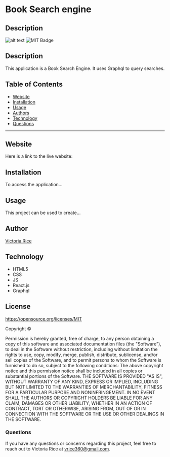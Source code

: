 # Book Search engine

## Description 
![alt text](./assets/Images/.png)
![MIT Badge](https://img.shields.io/badge/License-MIT-green)

## Description
This application is a Book Search Engine. It uses Graphql to query searches. 

## Table of Contents 
* [Website](#Website)
* [Installation](#Installation)
* [Usage](#Usage)
* [Authors](#authors)
* [Technology](#technology)
* [Questions](#Questions)

***

## Website
Here is a link to the live website:
[   ](https://github.com/vtori37/  )

## Installation 
To access the application...

## Usage
This project can be used to create...

## Author
[Victoria Rice](https://github.com/vtori37)

## Technology
* HTML5
* CSS 
* JS
* React.js
* Graphql


## License 
https://opensource.org/licenses/MIT

Copyright © <years> <copyright holder>

Permission is hereby granted, free of charge, to any person obtaining a copy of this software and associated documentation files (the "Software"), to deal in the Software without restriction, including without limitation the rights to use, copy, modify, merge, publish, distribute, sublicense, and/or sell copies of the Software, and to permit persons to whom the Software is furnished to do so, subject to the following conditions:
The above copyright notice and this permission notice shall be included in all copies or substantial portions of the Software.
THE SOFTWARE IS PROVIDED "AS IS", WITHOUT WARRANTY OF ANY KIND, EXPRESS OR IMPLIED, INCLUDING BUT NOT LIMITED TO THE WARRANTIES OF MERCHANTABILITY, FITNESS FOR A PARTICULAR PURPOSE AND NONINFRINGEMENT. IN NO EVENT SHALL THE AUTHORS OR COPYRIGHT HOLDERS BE LIABLE FOR ANY CLAIM, DAMAGES OR OTHER LIABILITY, WHETHER IN AN ACTION OF CONTRACT, TORT OR OTHERWISE, ARISING FROM, OUT OF OR IN CONNECTION WITH THE SOFTWARE OR THE USE OR OTHER DEALINGS IN THE SOFTWARE.


### Questions
If you have any questions or concerns regarding this project, feel free to reach out to Victoria Rice at vrice360@gmail.com.
